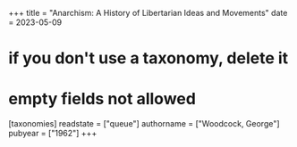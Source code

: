 +++
title = "Anarchism: A History of Libertarian Ideas and Movements"
date = 2023-05-09
# if you don't use a taxonomy, delete it
# empty fields not allowed
[taxonomies]
  readstate = ["queue"]
  authorname = ["Woodcock, George"]
  pubyear = ["1962"]
+++

